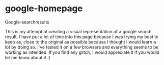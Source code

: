# google-homepage
Google-searchresults

This is my attempt at creating a visual representation of a google search result.
I have put a lot of time into this page because I was trying my best to keep as,
close to the original as possible because I thought I would learn a lot by doing so.
I've tested it on a few browsers and everything seems to be working as intended.
If you find any glitch, I would appreciate it if you would let me know about it :)
